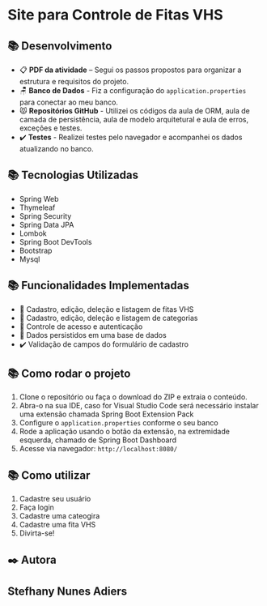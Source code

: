 # Site para Controle de Fitas VHS
## 📚 Desenvolvimento

- 📋 **PDF da atividade** – Segui os passos propostos para organizar a estrutura e requisitos do projeto.
- 🪑 **Banco de Dados** - Fiz a configuração do `application.properties` para conectar ao meu banco.
- 😾 **Repositórios GitHub** - Utilizei os códigos da aula de ORM, aula de camada de persistência, aula de modelo arquitetural e aula de erros, exceções e testes.
- ✔️ **Testes** - Realizei testes pelo navegador e acompanhei os dados atualizando no banco.

## 📚 Tecnologias Utilizadas
- Spring Web
- Thymeleaf 
- Spring Security
- Spring Data JPA
- Lombok
- Spring Boot DevTools 
- Bootstrap 
- Mysql 

## 📚 Funcionalidades Implementadas
- 📝 Cadastro, edição, deleção e listagem de fitas VHS
- 📝 Cadastro, edição, deleção e listagem de categorias
- 🔐 Controle de acesso e autenticação
- 💾 Dados persistidos em uma base de dados
- ✔️ Validação de campos do formulário de cadastro

## 📚 Como rodar o projeto
1. Clone o repositório ou faça o download do ZIP e extraia o conteúdo.
2. Abra-o na sua IDE, caso for Visual Studio Code será necessário instalar uma extensão chamada Spring Boot Extension Pack
3. Configure o `application.properties` conforme o seu banco
4. Rode a aplicação usando o botão da extensão, na extremidade esquerda, chamado de Spring Boot Dashboard
5. Acesse via navegador: `http://localhost:8080/`

## 📚 Como utilizar
1. Cadastre seu usuário
2. Faça login
3. Cadastre uma cateogira
4. Cadastre uma fita VHS
5. Divirta-se!
## ✒️ Autora
## Stefhany Nunes Adiers